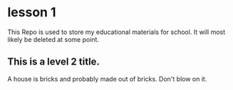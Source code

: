 # lesson 1

This Repo is used to store my educational materials for school. It will most likely be deleted at some point.

## This is a level 2 title.

A house is bricks and probably made out of bricks. Don't blow on it.

